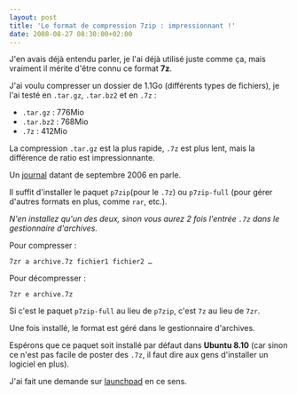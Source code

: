 ```yaml
---
layout: post
title: 'Le format de compression 7zip : impressionnant !'
date: 2008-08-27 08:30:00+02:00
---
```


J'en avais déjà entendu parler, je l'ai déjà utilisé juste comme ça, mais
vraiment il mérite d'être connu ce format **7z**.

J'ai voulu compresser un dossier de 1.1Go (différents types de fichiers), je
l'ai testé en `.tar.gz`, `.tar.bz2` et en `.7z` :

  * `.tar.gz` : 776Mio
  * `.tar.bz2` : 768Mio
  * `.7z` : 412Mio

La compression `.tar.gz` est la plus rapide, `.7z` est plus lent, mais la
différence de ratio est impressionnante.

Un [journal][] datant de septembre 2006 en parle.

[journal]: http://linuxfr.org/%7ESnarky/22754.html

Il suffit d'installer le paquet `p7zip`(pour le `.7z`) ou `p7zip-full` (pour
gérer d'autres formats en plus, comme `rar`, etc.).

_N'en installez qu'un des deux, sinon vous aurez 2 fois l'entrée `.7z` dans le
gestionnaire d'archives._

Pour compresser :

    7zr a archive.7z fichier1 fichier2 …

Pour décompresser :

    7zr e archive.7z

Si c'est le paquet `p7zip-full` au lieu de `p7zip`, c'est `7z` au lieu de `7zr`.

Une fois installé, le format est géré dans le gestionnaire d'archives.

Espérons que ce paquet soit installé par défaut dans **Ubuntu 8.10** (car sinon
ce n'est pas facile de poster des `.7z`, il faut dire aux gens d'installer un
logiciel en plus).

J'ai fait une demande sur [launchpad][] en ce sens.

[launchpad]: https://bugs.launchpad.net/ubuntu/+bug/261117

